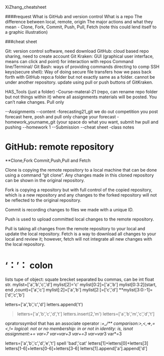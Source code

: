 XiZhang_cheatsheet

####request
What is GitHub and version control
What is a repo
The difference between local, remote, origin
The major actions and what they mean - Clone, Fork,
Commit, Push, Pull, Fetch (note this could lend itself to a graphic illustration)

###cheat sheet

Git: version control software, need download
GitHub: cloud based repo sharing, need to create account
Git Kraken: GUI (graphical user interface, means can click and point) for interaction with repos
Command line/Terminal/ Git  Bash: ways of providing commands directing to comp
SSH keys(secure shell): Way of doing secure file transfers how we pass back forth with GitHub
repo:a folder but not exactly same as a folder. cannot be under another repository. update using pull or push buttons of GitKraken. 

HAS_Tools (just a folder)
-Course-materal-21 (repo, can rename repo folder but not things within it)   where all assignments materials will be posted. You can’t nake changes. Pull only

--Assignments
--content
-forecasting21_git we do out competition you post forecast here, posh and pull only change your forecast
-homework_yourname_git  (your space do what you want, submit hw pull and pushing
--homework 1
--Submission
--cheat sheet
-class notes

GitHub: remote repository
=========================================
**Clone,Fork Commit,Push,Pull and Fetch

Clone is copying the remote repository to a local machine that can be done using a command “git clone”. Any changes made in this cloned repository can be shown in the original repository. 

Fork is copying a repository but with full control of the copied repository, which is a new repository and any changes to the forked repository will not be reflected to the original repository.

Commit is recording changes to files we made with a unique ID.

Push is used to upload committed local changes to the remote repository.

Pull is taking all changes from the remote repository to your local and update the local repository.
Fetch is a way to download all changes to your local and review it; however, fetch will not integrate all new changes with the local repository. 


‘：’： colon
===================
lists tupe of object:
squate brecket
separated bu commas, can be int float str.
mylist=['a','b','c','d']
mylist[2]='c'
mylist[0:2]=['a','b']
mylist[0:3:2](start, end ,count)=['a','c']
mylist[:2]=['a','b']
mylist[2:]=['c','d']
**mylist[3:0:-1]=['d','c','b']


letters=['a','b','c','d']
letters.append('t')
>letters=['a','b','c','d','t']
letters.insert(2,'m')
>letters=['a','b','m','c','d','t']


opratorssymbol that has an associate operator
:*+_/**
comparison:>,<,=>,=<,!=
logical: not or no
membership: in or not in
identity: is, isnot
assignment:+=
var=7
var=var+3   var+=3
var=var*3   var*=3

letters=['a','b','c','d','e','t']
spell 'bad','cat'
letters[1]+letters[0]+letters[3]
letters[1-6]+letters[0-6]+letters[3-6]
letters[1].append['a'].append['d']